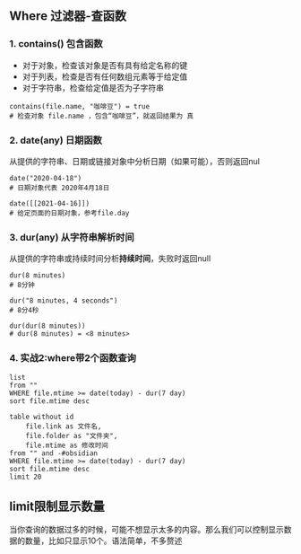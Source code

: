 ## Where 过滤器-查函数

### 1.  contains() 包含函数

- 对于对象，检查该对象是否有具有给定名称的键
- 对于列表，检查是否有任何数组元素等于给定值
- 对于字符串，检查给定值是否为子字符串

```
contains(file.name, "咖啡豆") = true
# 检查对象 file.name ，包含“咖啡豆”，就返回结果为 真
```
### 2. date(any) 日期函数

从提供的字符串、日期或链接对象中分析日期（如果可能），否则返回nul

```
date("2020-04-18") 
# 日期对象代表 2020年4月18日

date([[2021-04-16]])
# 给定页面的日期对象，参考file.day
```
### 3.  dur(any) 从字符串解析时间

从提供的字符串或持续时间分析**持续时间**，失败时返回null

```
dur(8 minutes)
# 8分钟

dur("8 minutes, 4 seconds")
# 8分4秒

dur(dur(8 minutes))
# dur(8 minutes) = <8 minutes>
```

### 4. 实战2:where带2个函数查询

```
list
from ""
WHERE file.mtime >= date(today) - dur(7 day)
sort file.mtime desc
```

```
table without id
	file.link as 文件名,
	file.folder as "文件夹",
	file.mtime as 修改时间
from "" and -#obsidian
WHERE file.mtime >= date(today) - dur(7 day)
sort file.mtime desc
limit 20
```

##  limit限制显示数量

当你查询的数据过多的时候，可能不想显示太多的内容。那么我们可以控制显示数据的数量，比如只显示10个。语法简单，不多赘述
